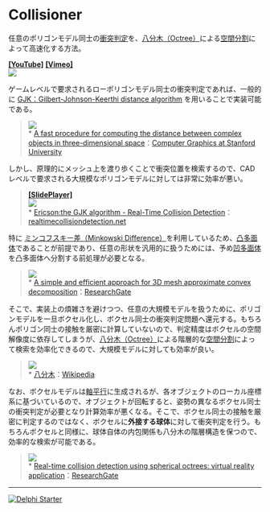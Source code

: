 ﻿# Collisioner
任意のポリゴンモデル同士の[衝突判定](https://ja.wikipedia.org/wiki/衝突判定)を、[八分木（Octree）](https://ja.wikipedia.org/wiki/八分木)による[空間分割](https://en.wikipedia.org/wiki/Space_partitioning)によって高速化する方法。

[**[YouTube]**](https://youtu.be/Z5qbxQI6dgw) [**[Vimeo]**](https://vimeo.com/242276066)  
[![](https://media.githubusercontent.com/media/LUXOPHIA/Collisioner/movie/--------/_MOVIE/Collisioner_640x360.gif)](https://youtu.be/Z5qbxQI6dgw)

ゲームレベルで要求されるローポリゴンモデル同士の衝突判定であれば、一般的に [GJK：Gilbert-Johnson-Keerthi distance algorithm](https://en.wikipedia.org/wiki/Gilbert–Johnson–Keerthi_distance_algorithm) を用いることで実装可能である。

> [![](http://capture.heartrails.com/400x300?https://graphics.stanford.edu/courses/cs448b-00-winter/papers/gilbert.pdf)](https://graphics.stanford.edu/courses/cs448b-00-winter/papers/gilbert.pdf)  
> \* [A fast procedure for computing the distance between complex objects in three-dimensional space](https://graphics.stanford.edu/courses/cs448b-00-winter/papers/gilbert.pdf)：[Computer Graphics at Stanford University](https://graphics.stanford.edu)

しかし、原理的にメッシュ上を渡り歩くことで衝突位置を検索するので、CADレベルで要求される大規模なポリゴンモデルに対しては非常に効率が悪い。

> [**[SlidePlayer]**](http://slideplayer.com)  
> [![](http://slideplayer.com/slide/689954/2/images/26/Minkowski+sum+&+difference.jpg)](http://slideplayer.com/slide/689954/)  
> \* [Ericson:the GJK algorithm - Real-Time Collision Detection](http://realtimecollisiondetection.net/pubs/SIGGRAPH04_Ericson_the_GJK_algorithm.ppt)：[realtimecollisiondetection.net](http://realtimecollisiondetection.net)

特に [ミンコフスキー差（Minkowski Difference）](https://en.wikipedia.org/wiki/Minkowski_addition)を利用しているため、[凸多面体](https://ja.wikipedia.org/wiki/凸多面体)であることが前提であり、任意の形状を汎用的に扱うためには、予め[凹多面体](https://ja.wikipedia.org/wiki/凹多面体)を凸多面体へ分割する前処理が必要となる。

> ![](https://www.researchgate.net/profile/Khaled_Mamou/publication/221129055/figure/fig3/AS:305611066626072@1449874764261/Fig-4-Segmentation-results-and-generated-convex-hulls.png)  
> \* [A simple and efficient approach for 3D mesh approximate convex decomposition](https://www.researchgate.net/publication/221129055_A_simple_and_efficient_approach_for_3D_mesh_approximate_convex_decomposition)：[ResearchGate](https://www.researchgate.net)

そこで、実装上の煩雑さを避けつつ、任意の大規模モデルを扱うために、ポリゴンモデルを一旦ボクセル化し、ボクセル同士の衝突判定問題へ還元する。もちろんポリゴン同士の接触を厳密に計算していないので、判定精度はボクセルの空間解像度に依存してしまうが、[八分木（Octree）](https://ja.wikipedia.org/wiki/八分木)による階層的な[空間分割](https://en.wikipedia.org/wiki/Space_partitioning)によって検索を効率化できるので、大規模モデルに対しても効率が良い。

> ![](https://upload.wikimedia.org/wikipedia/commons/3/35/Octree2.png)  
> \* [八分木](https://ja.wikipedia.org/wiki/八分木)：[Wikipedia](https://ja.wikipedia.org)

なお、ボクセルモデルは[軸平行](https://en.wikipedia.org/wiki/Axis-aligned_object)に生成されるが、各オブジェクトのローカル座標系に基づいているので、オブジェクトが回転すると、姿勢の異なるボクセル同士の衝突判定が必要となり計算効率が悪くなる。そこで、ボクセル同士の接触を厳密に判定するのではなく、ボクセルに**外接する球体**に対して衝突判定を行う。もちろんボクセルと同様に、球体自体の内包関係も八分木の階層構造を保つので、効率的な検索が可能である。

> ![](https://www.researchgate.net/profile/Costas_Tzafestas/publication/3681383/figure/fig1/AS:279795217780736@1443719786044/Figure-1-Spherical-Object-Centered-Octree-Decompo-sition.png)  
> \* [Real-time collision detection using spherical octrees: virtual reality application](https://www.researchgate.net/publication/3681383_Real-time_collision_detection_using_spherical_octrees_virtual_reality_application)：[ResearchGate](https://www.researchgate.net)
----

[![Delphi Starter](http://img.en25.com/EloquaImages/clients/Embarcadero/%7B063f1eec-64a6-4c19-840f-9b59d407c914%7D_dx-starter-bn159.png)](https://www.embarcadero.com/jp/products/delphi/starter)
